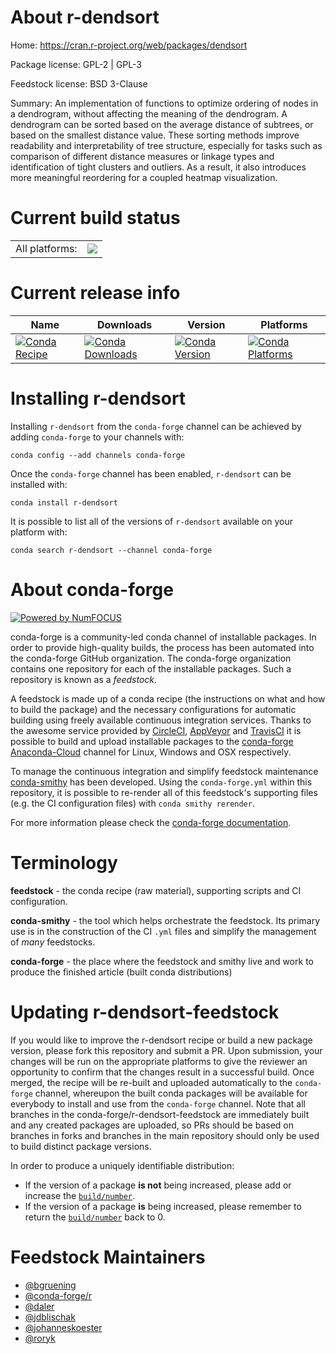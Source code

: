 About r-dendsort
================

Home: https://cran.r-project.org/web/packages/dendsort

Package license: GPL-2 | GPL-3

Feedstock license: BSD 3-Clause

Summary: An implementation of functions to optimize ordering of nodes in a dendrogram, without affecting the meaning of the dendrogram. A dendrogram can be sorted based on the average distance of subtrees, or based on the smallest distance value. These sorting methods improve readability and interpretability of tree structure, especially for tasks such as comparison of different distance measures or linkage types and identification of tight clusters and outliers. As a result, it also introduces more meaningful reordering for a coupled heatmap visualization.



Current build status
====================


<table><tr><td>All platforms:</td>
    <td>
      <a href="https://dev.azure.com/conda-forge/feedstock-builds/_build/latest?definitionId=5136&branchName=master">
        <img src="https://dev.azure.com/conda-forge/feedstock-builds/_apis/build/status/r-dendsort-feedstock?branchName=master">
      </a>
    </td>
  </tr>
</table>

Current release info
====================

| Name | Downloads | Version | Platforms |
| --- | --- | --- | --- |
| [![Conda Recipe](https://img.shields.io/badge/recipe-r--dendsort-green.svg)](https://anaconda.org/conda-forge/r-dendsort) | [![Conda Downloads](https://img.shields.io/conda/dn/conda-forge/r-dendsort.svg)](https://anaconda.org/conda-forge/r-dendsort) | [![Conda Version](https://img.shields.io/conda/vn/conda-forge/r-dendsort.svg)](https://anaconda.org/conda-forge/r-dendsort) | [![Conda Platforms](https://img.shields.io/conda/pn/conda-forge/r-dendsort.svg)](https://anaconda.org/conda-forge/r-dendsort) |

Installing r-dendsort
=====================

Installing `r-dendsort` from the `conda-forge` channel can be achieved by adding `conda-forge` to your channels with:

```
conda config --add channels conda-forge
```

Once the `conda-forge` channel has been enabled, `r-dendsort` can be installed with:

```
conda install r-dendsort
```

It is possible to list all of the versions of `r-dendsort` available on your platform with:

```
conda search r-dendsort --channel conda-forge
```


About conda-forge
=================

[![Powered by NumFOCUS](https://img.shields.io/badge/powered%20by-NumFOCUS-orange.svg?style=flat&colorA=E1523D&colorB=007D8A)](http://numfocus.org)

conda-forge is a community-led conda channel of installable packages.
In order to provide high-quality builds, the process has been automated into the
conda-forge GitHub organization. The conda-forge organization contains one repository
for each of the installable packages. Such a repository is known as a *feedstock*.

A feedstock is made up of a conda recipe (the instructions on what and how to build
the package) and the necessary configurations for automatic building using freely
available continuous integration services. Thanks to the awesome service provided by
[CircleCI](https://circleci.com/), [AppVeyor](https://www.appveyor.com/)
and [TravisCI](https://travis-ci.org/) it is possible to build and upload installable
packages to the [conda-forge](https://anaconda.org/conda-forge)
[Anaconda-Cloud](https://anaconda.org/) channel for Linux, Windows and OSX respectively.

To manage the continuous integration and simplify feedstock maintenance
[conda-smithy](https://github.com/conda-forge/conda-smithy) has been developed.
Using the ``conda-forge.yml`` within this repository, it is possible to re-render all of
this feedstock's supporting files (e.g. the CI configuration files) with ``conda smithy rerender``.

For more information please check the [conda-forge documentation](https://conda-forge.org/docs/).

Terminology
===========

**feedstock** - the conda recipe (raw material), supporting scripts and CI configuration.

**conda-smithy** - the tool which helps orchestrate the feedstock.
                   Its primary use is in the construction of the CI ``.yml`` files
                   and simplify the management of *many* feedstocks.

**conda-forge** - the place where the feedstock and smithy live and work to
                  produce the finished article (built conda distributions)


Updating r-dendsort-feedstock
=============================

If you would like to improve the r-dendsort recipe or build a new
package version, please fork this repository and submit a PR. Upon submission,
your changes will be run on the appropriate platforms to give the reviewer an
opportunity to confirm that the changes result in a successful build. Once
merged, the recipe will be re-built and uploaded automatically to the
`conda-forge` channel, whereupon the built conda packages will be available for
everybody to install and use from the `conda-forge` channel.
Note that all branches in the conda-forge/r-dendsort-feedstock are
immediately built and any created packages are uploaded, so PRs should be based
on branches in forks and branches in the main repository should only be used to
build distinct package versions.

In order to produce a uniquely identifiable distribution:
 * If the version of a package **is not** being increased, please add or increase
   the [``build/number``](https://conda.io/docs/user-guide/tasks/build-packages/define-metadata.html#build-number-and-string).
 * If the version of a package **is** being increased, please remember to return
   the [``build/number``](https://conda.io/docs/user-guide/tasks/build-packages/define-metadata.html#build-number-and-string)
   back to 0.

Feedstock Maintainers
=====================

* [@bgruening](https://github.com/bgruening/)
* [@conda-forge/r](https://github.com/conda-forge/r/)
* [@daler](https://github.com/daler/)
* [@jdblischak](https://github.com/jdblischak/)
* [@johanneskoester](https://github.com/johanneskoester/)
* [@roryk](https://github.com/roryk/)


